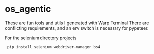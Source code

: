 # os_agentic
These are fun tools and utils I generated with Warp Terminal
There are conflicting requirements, and an env switch is necessary for pypeteer.

For the selenium directory projects: 

<code> pip install selenium webdriver-manager bs4</code>

